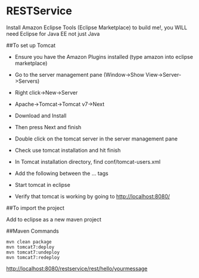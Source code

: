 # RESTService

Install Amazon Eclipse Tools (Eclipse Marketplace) to build me!, you WILL need Eclipse for Java EE not just Java

##To set up Tomcat

* Ensure you have the Amazon Plugins installed (type amazon into eclipse marketplace)

* Go to the server management pane (Window->Show View->Server->Servers)

* Right click->New->Server

* Apache->Tomcat->Tomcat v7->Next

* Download and Install

* Then press Next and finish

* Double click on the tomcat server in the server management pane

* Check use tomcat installation and hit finish

* In Tomcat installation directory, find conf/tomcat-users.xml

* Add the following between the <tomcat-users>...</tomcat-users> tags

	<user username="tomcat" password="tomcat" roles="manager-script,manager-gui" />
    
* Start tomcat in eclipse

* Verify that tomcat is working by going to [http://localhost:8080/](http://localhost:8080/)

##To import the project

Add to eclipse as a new maven project

##Maven Commands

    mvn clean package
    mvn tomcat7:deploy
    mvn tomcat7:undeploy 
    mvn tomcat7:redeploy

[http://localhost:8080/restservice/rest/hello/yourmessage](http://localhost:8080/restservice/rest/hello/yourmessage)
